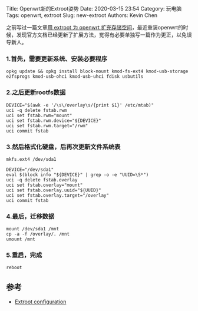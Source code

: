 Title: Openwrt新的Extroot姿势
Date: 2020-03-15 23:54
Category: 玩电脑
Tags: openwrt, extroot
Slug: new-extroot
Authors: Kevin Chen




之前写过一篇文章[用 extroot 为 openwrt 扩充存储空间](https://www.solarck.com/openwrt-extroot.html)，最近重装openwrt的时候，发现官方文档已经更新了扩展方法，觉得有必要单独写一篇作为更正，以免误导新人。



### 1.首先，需要更新系统、安装必要程序

   ```
   opkg update && opkg install block-mount kmod-fs-ext4 kmod-usb-storage e2fsprogs kmod-usb-ohci kmod-usb-uhci fdisk usbutils
   ```







### 2.之后更新rootfs数据

   ```
   DEVICE="$(awk -e '/\s\/overlay\s/{print $1}' /etc/mtab)"
   uci -q delete fstab.rwm
   uci set fstab.rwm="mount"
   uci set fstab.rwm.device="${DEVICE}"
   uci set fstab.rwm.target="/rwm"
   uci commit fstab
   ```





### 3.然后格式化硬盘，后再次更新文件系统表

   ```
   mkfs.ext4 /dev/sda1
   
   DEVICE="/dev/sda1"
   eval $(block info "${DEVICE}" | grep -o -e "UUID=\S*")
   uci -q delete fstab.overlay
   uci set fstab.overlay="mount"
   uci set fstab.overlay.uuid="${UUID}"
   uci set fstab.overlay.target="/overlay"
   uci commit fstab
   ```







### 4.最后，迁移数据

   ```
   mount /dev/sda1 /mnt
   cp -a -f /overlay/. /mnt
   umount /mnt
   ```







### 5.重启，完成

   ```
   reboot
   ```

   

## 参考

- [Extroot configuration](https://openwrt.org/docs/guide-user/additional-software/extroot_configuration)